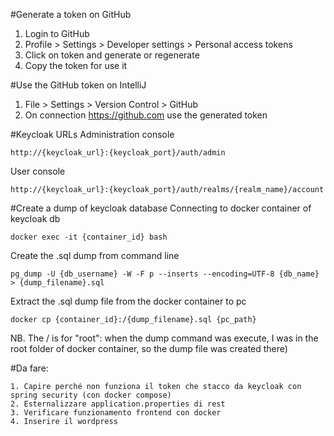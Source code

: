 #Generate a token on GitHub
1. Login to GitHub
2. Profile > Settings > Developer settings > Personal access tokens
3. Click on token and generate or regenerate
4. Copy the token for use it

#Use the GitHub token on IntelliJ
1. File > Settings > Version Control > GitHub
2. On connection https://github.com use the generated token

#Keycloak URLs
Administration console 
```
http://{keycloak_url}:{keycloak_port}/auth/admin
```
User console
```
http://{keycloak_url}:{keycloak_port}/auth/realms/{realm_name}/account
```

#Create a dump of keycloak database
Connecting to docker container of keycloak db
```
docker exec -it {container_id} bash
```
Create the .sql dump from command line
```
pg_dump -U {db_username} -W -F p --inserts --encoding=UTF-8 {db_name} > {dump_filename}.sql
```
Extract the .sql dump file from the docker container to pc
```
docker cp {container_id}:/{dump_filename}.sql {pc_path}
```
NB. The / is for "root": when the dump command was execute, I was in the root folder of docker container, so the dump file was created there)

#Da fare:
```
1. Capire perché non funziona il token che stacco da keycloak con spring security (con docker compose)
2. Esternalizzare application.properties di rest
3. Verificare funzionamento frontend con docker
4. Inserire il wordpress
```